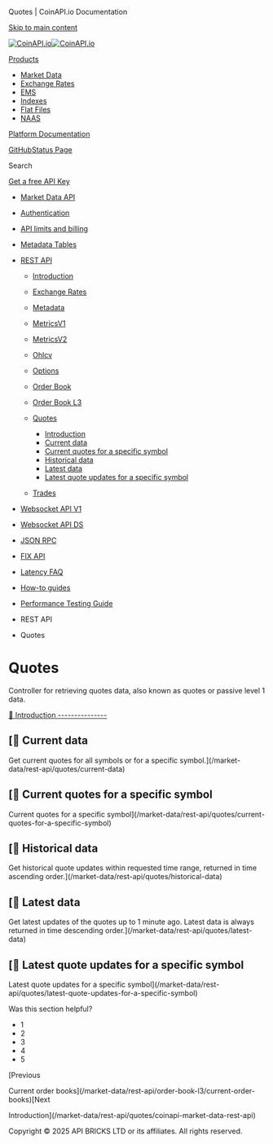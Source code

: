 Quotes | CoinAPI.io Documentation




[Skip to main content](#__docusaurus_skipToContent_fallback)

[![CoinAPI.io](/img/logo.svg)![CoinAPI.io](/img/logo.svg)](https://www.coinapi.io)

[Products](/market-data/rest-api/quotes/)

* [Market Data](/market-data/)
* [Exchange Rates](/exchange-rates-api/)
* [EMS](/ems-api/)
* [Indexes](/indexes-api/)
* [Flat Files](/flat-files-api/)
* [NAAS](/naas-api/)

[Platform Documentation](/general/authentication)

[GitHub](https://github.com/api-bricks/api-bricks-sdk)[Status Page](https://status.coinapi.io)

Search

[Get a free API Key](https://console.coinapi.io/?link=/apikeys/create)

* [Market Data API](/market-data/)
* [Authentication](/market-data/authentication)
* [API limits and billing](/market-data/api-limits-and-billing-metrics)
* [Metadata Tables](/market-data/metadata-tables/introduction)
* [REST API](/market-data/rest-api/)

  + [Introduction](/market-data/rest-api/)
  + [Exchange Rates](/market-data/rest-api/exchange-rates/)
  + [Metadata](/market-data/rest-api/metadata/)
  + [MetricsV1](/market-data/rest-api/metricsv1/)
  + [MetricsV2](/market-data/rest-api/metricsv2/)
  + [Ohlcv](/market-data/rest-api/ohlcv/)
  + [Options](/market-data/rest-api/options/)
  + [Order Book](/market-data/rest-api/order-book/)
  + [Order Book L3](/market-data/rest-api/order-book-l3/)
  + [Quotes](/market-data/rest-api/quotes/)

    - [Introduction](/market-data/rest-api/quotes/coinapi-market-data-rest-api)
    - [Current data](/market-data/rest-api/quotes/current-data)
    - [Current quotes for a specific symbol](/market-data/rest-api/quotes/current-quotes-for-a-specific-symbol)
    - [Historical data](/market-data/rest-api/quotes/historical-data)
    - [Latest data](/market-data/rest-api/quotes/latest-data)
    - [Latest quote updates for a specific symbol](/market-data/rest-api/quotes/latest-quote-updates-for-a-specific-symbol)
  + [Trades](/market-data/rest-api/trades/)
* [Websocket API V1](/market-data/websocket/)
* [Websocket API DS](/market-data/websocket-ds/)
* [JSON RPC](/market-data/jsonrpc-api)
* [FIX API](/market-data/fix/)
* [Latency FAQ](/market-data/latency-faq/)
* [How-to guides](/market-data/how-to-guides/)
* [Performance Testing Guide](/market-data/performance-testing-guide)

* REST API
* Quotes

Quotes
======

Controller for retrieving quotes data, also known as quotes or passive level 1 data.

[📄️ Introduction
---------------](/market-data/rest-api/quotes/coinapi-market-data-rest-api)

[📄️ Current data
---------------

Get current quotes for all symbols or for a specific symbol.](/market-data/rest-api/quotes/current-data)

[📄️ Current quotes for a specific symbol
---------------------------------------

Current quotes for a specific symbol](/market-data/rest-api/quotes/current-quotes-for-a-specific-symbol)

[📄️ Historical data
------------------

Get historical quote updates within requested time range, returned in time ascending order.](/market-data/rest-api/quotes/historical-data)

[📄️ Latest data
--------------

Get latest updates of the quotes up to 1 minute ago. Latest data is always returned in time descending order.](/market-data/rest-api/quotes/latest-data)

[📄️ Latest quote updates for a specific symbol
---------------------------------------------

Latest quote updates for a specific symbol](/market-data/rest-api/quotes/latest-quote-updates-for-a-specific-symbol)

Was this section helpful?

* 1
* 2
* 3
* 4
* 5

[Previous

Current order books](/market-data/rest-api/order-book-l3/current-order-books)[Next

Introduction](/market-data/rest-api/quotes/coinapi-market-data-rest-api)

Copyright © 2025 API BRICKS LTD or its affiliates. All rights reserved.